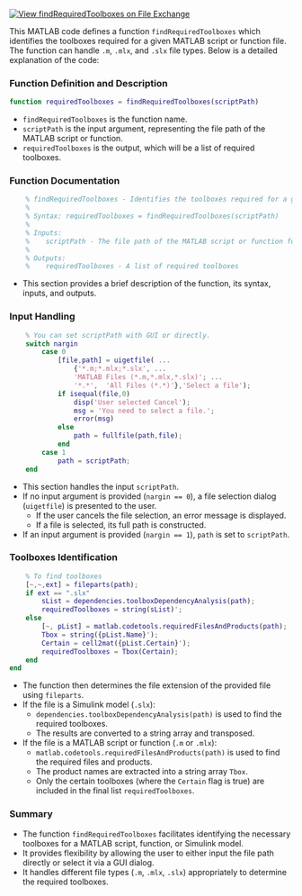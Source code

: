 [![View findRequiredToolboxes on File Exchange](https://www.mathworks.com/matlabcentral/images/matlab-file-exchange.svg)](https://jp.mathworks.com/matlabcentral/fileexchange/166666-findrequiredtoolboxes)

This MATLAB code defines a function `findRequiredToolboxes` which identifies the toolboxes required for a given MATLAB script or function file. The function can handle `.m`, `.mlx`, and `.slx` file types. Below is a detailed explanation of the code:

### Function Definition and Description
```matlab
function requiredToolboxes = findRequiredToolboxes(scriptPath)
```
- `findRequiredToolboxes` is the function name.
- `scriptPath` is the input argument, representing the file path of the MATLAB script or function.
- `requiredToolboxes` is the output, which will be a list of required toolboxes.

### Function Documentation
```matlab
    % findRequiredToolboxes - Identifies the toolboxes required for a given MATLAB script or function.
    %
    % Syntax: requiredToolboxes = findRequiredToolboxes(scriptPath)
    %
    % Inputs:
    %    scriptPath - The file path of the MATLAB script or function for which you want to identify required toolboxes
    %
    % Outputs:
    %    requiredToolboxes - A list of required toolboxes
```
- This section provides a brief description of the function, its syntax, inputs, and outputs.

### Input Handling
```matlab
    % You can set scriptPath with GUI or directly.
    switch nargin
        case 0
            [file,path] = uigetfile( ...
                {'*.m;*.mlx;*.slx', ...
                'MATLAB Files (*.m,*.mlx,*.slx)'; ...
                '*.*',  'All Files (*.*)'},'Select a file');
            if isequal(file,0)
                disp('User selected Cancel');
                msg = 'You need to select a file.';
                error(msg)
            else
                path = fullfile(path,file);
            end
        case 1
            path = scriptPath;
    end
```
- This section handles the input `scriptPath`.
- If no input argument is provided (`nargin == 0`), a file selection dialog (`uigetfile`) is presented to the user.
    - If the user cancels the file selection, an error message is displayed.
    - If a file is selected, its full path is constructed.
- If an input argument is provided (`nargin == 1`), `path` is set to `scriptPath`.

### Toolboxes Identification
```matlab
    % To find toolboxes
    [~,~,ext] = fileparts(path);
    if ext == ".slx"
        sList = dependencies.toolboxDependencyAnalysis(path);
        requiredToolboxes = string(sList)';
    else
        [~, pList] = matlab.codetools.requiredFilesAndProducts(path);
        Tbox = string({pList.Name}');
        Certain = cell2mat({pList.Certain}');
        requiredToolboxes = Tbox(Certain);
    end
end
```
- The function then determines the file extension of the provided file using `fileparts`.
- If the file is a Simulink model (`.slx`):
    - `dependencies.toolboxDependencyAnalysis(path)` is used to find the required toolboxes.
    - The results are converted to a string array and transposed.
- If the file is a MATLAB script or function (`.m` or `.mlx`):
    - `matlab.codetools.requiredFilesAndProducts(path)` is used to find the required files and products.
    - The product names are extracted into a string array `Tbox`.
    - Only the certain toolboxes (where the `Certain` flag is true) are included in the final list `requiredToolboxes`.

### Summary
- The function `findRequiredToolboxes` facilitates identifying the necessary toolboxes for a MATLAB script, function, or Simulink model.
- It provides flexibility by allowing the user to either input the file path directly or select it via a GUI dialog.
- It handles different file types (`.m`, `.mlx`, `.slx`) appropriately to determine the required toolboxes.
